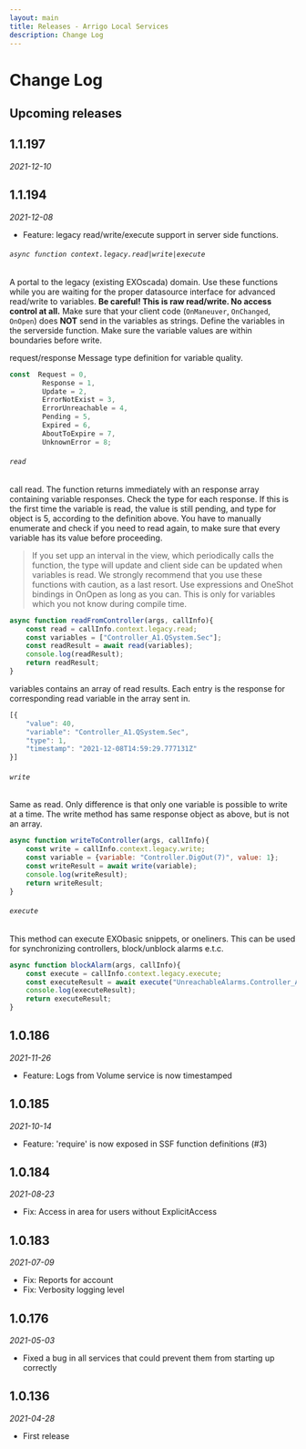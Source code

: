 ```yaml
---
layout: main
title: Releases - Arrigo Local Services
description: Change Log
---
```


# Change Log

## Upcoming releases

## 1.1.197
*2021-12-10*

## 1.1.194
*2021-12-08*
* Feature: legacy read/write/execute support in server side functions.
###### `async function context.legacy.read|write|execute`

A portal to the legacy (existing EXOscada) domain. Use these functions while you are waiting for the proper datasource interface for advanced read/write to variables. 
**Be careful! This is raw read/write. No access control at all.** Make sure that your client code (`OnManeuver`, `OnChanged`, `OnOpen`) does **NOT** send in the variables as strings. Define the variables in the serverside function. Make sure the variable values are within boundaries before write.

request/response Message type definition for  variable quality. 
```javascript
const  Request = 0,
        Response = 1,
        Update = 2,
        ErrorNotExist = 3,
        ErrorUnreachable = 4,
        Pending = 5,
        Expired = 6,
        AboutToExpire = 7,
        UnknownError = 8;
```

###### `read`
call read. The function returns immediately with an response array containing variable responses. Check the type for each response. If this is the first time the variable is read, the value is still pending, and type for object is 5, according to the definition above. You have  to manually enumerate and check if you need to read again, to make sure that every variable has its value before proceeding.
> If you set upp an interval in the view, which periodically calls the function, the type will update and client side can be updated when variables is read.
We strongly recommend that you use these functions with caution, as a last resort. Use expressions and OneShot bindings in OnOpen as long as you can. This is only for variables which you not know during compile time.

```javascript
async function readFromController(args, callInfo){
    const read = callInfo.context.legacy.read;
    const variables = ["Controller_A1.QSystem.Sec"];
    const readResult = await read(variables);
    console.log(readResult);
    return readResult;
}
```

variables contains an array of read results. Each entry is the response for corresponding read variable in the array sent in. 

```javascript 
[{
    "value": 40,
    "variable": "Controller_A1.QSystem.Sec",
    "type": 1,
    "timestamp": "2021-12-08T14:59:29.777131Z"
}]

```

###### `write`
Same as read. Only difference is that only one variable is possible to write at a time. The write method has same response object as above, but is not an array. 

```javascript
async function writeToController(args, callInfo){
    const write = callInfo.context.legacy.write;
    const variable = {variable: "Controller.DigOut(7)", value: 1};
    const writeResult = await write(variable);
    console.log(writeResult);
    return writeResult;
}
```

###### `execute`
This method can execute EXObasic snippets, or oneliners. This can be used for synchronizing controllers, block/unblock alarms e.t.c.
```javascript
async function blockAlarm(args, callInfo){
    const execute = callInfo.context.legacy.execute;
    const executeResult = await execute("UnreachableAlarms.Controller_A1.Block");
    console.log(executeResult);
    return executeResult;
}
```

## 1.0.186

*2021-11-26*

* Feature: Logs from Volume service is now timestamped

## 1.0.185

*2021-10-14*

* Feature: 'require' is now exposed in SSF function definitions (#3)

## 1.0.184

*2021-08-23*

* Fix: Access in area for users without ExplicitAccess

## 1.0.183

*2021-07-09*

* Fix: Reports for account
* Fix: Verbosity logging level

## 1.0.176

*2021-05-03*

* Fixed a bug in all services that could prevent them from starting up correctly

## 1.0.136

*2021-04-28*

* First release
